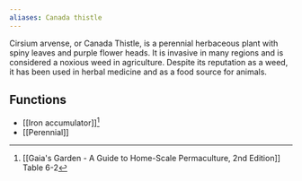 ```yaml
---
aliases: Canada thistle
---
```

Cirsium arvense, or Canada Thistle, is a perennial herbaceous plant with spiny leaves and purple flower heads. It is invasive in many regions and is considered a noxious weed in agriculture. Despite its reputation as a weed, it has been used in herbal medicine and as a food source for animals.

## Functions
- [[Iron accumulator]][^1]
- [[Perennial]]

[^1]: [[Gaia's Garden - A Guide to Home-Scale Permaculture, 2nd Edition]] Table 6-2

